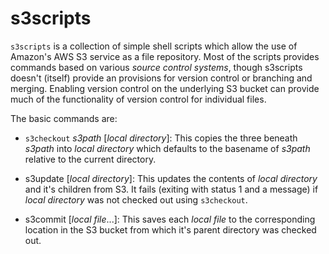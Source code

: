 # s3scripts

`s3scripts` is a collection of simple shell scripts which allow the
use of Amazon's AWS S3 service as a file repository. Most of the
scripts provides commands based on various *source control systems*,
though s3scripts doesn't (itself) provide an provisions for version
control or branching and merging. Enabling version control on the
underlying S3 bucket can provide much of the functionality of version
control for individual files.

The basic commands are:

* `s3checkout` *s3path* [*local directory*]:
   This copies the three beneath *s3path* into *local directory* which defaults
   to the basename of *s3path* relative to the current directory.   

* s3update [*local directory*]:
  This updates the contents of *local directory* and it's children from S3. 
  It fails (exiting with status 1 and a message) if *local directory* was not 
  checked out using `s3checkout`.

* s3commit [*local file*...]:
  This saves each *local file* to the corresponding location in the S3 bucket
  from which it's parent directory was checked out.
  

